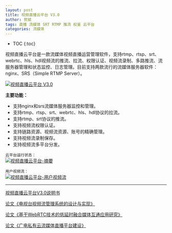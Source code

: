 ```yaml
---
layout: post
title: 视频直播云平台 V3.0
author: 贺斌
tags: 直播 流媒体 SRT RTMP 推流 权鉴 云平台
categories: 流媒体
---
```


* TOC
{:toc}

视频直播云平台是一款流媒体视频直播运营管理软件，支持rtmp、rtsp、srt、webrtc、hls、hdl视频流的推流、拉流、权限认证、视频流录制、多路推流、流服务器管理和状态监控、日志管理。目前支持两款流行的流媒体服务器软件：nginx、SRS（Simple RTMP Server）。

<a data-fancybox="gallery" href="{{'/视频直播云平台V3.0.png' | prepend: site.imgrepo }}">
    <img src="{{'/small/视频直播云平台V3.0.png' | prepend: site.imgrepo }}" alt="视频直播云平台 V3.0" />
</a>

**主要功能：**

- 支持nginx和srs流媒体服务器监控和管理。 
- 支持rtmp、rtsp、srt、webrtc、hls、hdl协议的拉流。
- 支持rtmp、srt协议的推流。 
- 支持视频流权限认证。
- 支持链路资源、视频流资源、账号的精确管理。 
- 支持视频流录制保存。 
- 支持视频流多平台分发。 

`云平台运行状态：`<br/>
<a data-fancybox="gallery" href="{{'/视频直播云平台V3.0-摘要.png' | prepend: site.imgrepo }}">
    <img src="{{'/small/视频直播云平台V3.0-摘要.png' | prepend: site.imgrepo }}" alt="视频直播云平台-摘要" />
</a>

`用户视频流：`<br/>
<a data-fancybox="gallery" href="{{'/视频直播云平台V3.0-用户视频流.png' | prepend: site.imgrepo }}">
    <img src="{{'/small/视频直播云平台V3.0-用户视频流.png' | prepend: site.imgrepo }}" alt="视频直播云平台-用户视频流" />
</a>

---

[视频直播云平台V3.0说明书][说明书]

[论文《电视台视频流管理系统的设计与实现》][论文地址1]

[论文《基于WebRTC技术的低延时融合媒体互通应用研究》][论文地址2]

[论文《广电私有云流媒体直播平台建设》][论文地址3]


[说明书]:/docs/视频直播云平台V3.0说明书.pdf
[论文地址1]:http://www.doc88.com/p-14661793893026.html
[论文地址2]:https://kns.cnki.net/kcms/detail/detail.aspx?dbcode=CJFD&dbname=CJFDAUTO&filename=GBDJ202208003&uniplatform=NZKPT&v=LD--Alh-peHT-FaEn77r6rt69ASXnVHH24Tbhc7voJgSpbP-PZ3jd46SAdl4Cfzj
[论文地址3]:https://tvtech.cctv.com/2023/01/PERD1glbvdus5oubt55uq45gr6.shtml#page/62